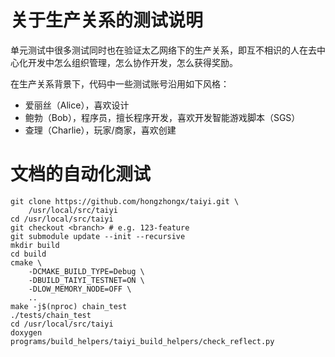 # 关于生产关系的测试说明

单元测试中很多测试同时也在验证太乙网络下的生产关系，即互不相识的人在去中心化开发中怎么组织管理，怎么协作开发，怎么获得奖励。

在生产关系背景下，代码中一些测试账号沿用如下风格：
- 爱丽丝（Alice），喜欢设计
- 鲍勃（Bob），程序员，擅长程序开发，喜欢开发智能游戏脚本（SGS）
- 查理（Charlie），玩家/商家，喜欢创建

# 文档的自动化测试

    git clone https://github.com/hongzhongx/taiyi.git \
        /usr/local/src/taiyi
    cd /usr/local/src/taiyi
    git checkout <branch> # e.g. 123-feature
    git submodule update --init --recursive
    mkdir build
    cd build
    cmake \
        -DCMAKE_BUILD_TYPE=Debug \
        -DBUILD_TAIYI_TESTNET=ON \
        -DLOW_MEMORY_NODE=OFF \
        ..
    make -j$(nproc) chain_test
    ./tests/chain_test
    cd /usr/local/src/taiyi
    doxygen
    programs/build_helpers/taiyi_build_helpers/check_reflect.py
